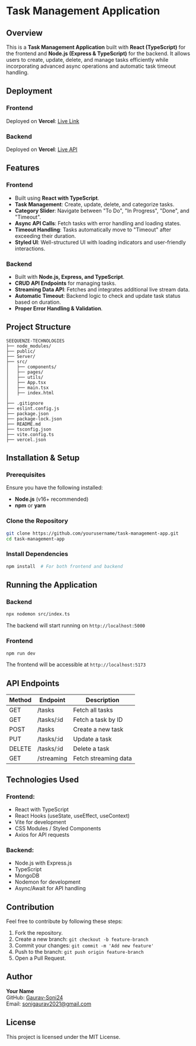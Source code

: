 # Task Management Application

## Overview
This is a **Task Management Application** built with **React (TypeScript)** for the frontend and **Node.js (Express & TypeScript)** for the backend. It allows users to create, update, delete, and manage tasks efficiently while incorporating advanced async operations and automatic task timeout handling.

## Deployment
### Frontend
Deployed on **Vercel**: [Live Link](https://seequenze-technologies-assignment-eta.vercel.app/)

### Backend
Deployed on **Vercel**: [Live API](https://seequenze-technologies-assignment-api.vercel.app/)

## Features
### Frontend
- Built using **React with TypeScript**.
- **Task Management**: Create, update, delete, and categorize tasks.
- **Category Slider**: Navigate between "To Do", "In Progress", "Done", and "Timeout".
- **Async API Calls**: Fetch tasks with error handling and loading states.
- **Timeout Handling**: Tasks automatically move to "Timeout" after exceeding their duration.
- **Styled UI**: Well-structured UI with loading indicators and user-friendly interactions.

### Backend
- Built with **Node.js, Express, and TypeScript**.
- **CRUD API Endpoints** for managing tasks.
- **Streaming Data API**: Fetches and integrates additional live stream data.
- **Automatic Timeout**: Backend logic to check and update task status based on duration.
- **Proper Error Handling & Validation**.

## Project Structure
```
SEEQUENZE-TECHNOLOGIES
├── node_modules/
├── public/
├── Server/
├── src/
│   ├── components/
│   ├── pages/
│   ├── utils/
│   ├── App.tsx
│   ├── main.tsx
│   ├── index.html
│
├── .gitignore
├── eslint.config.js
├── package.json
├── package-lock.json
├── README.md
├── tsconfig.json
├── vite.config.ts
├── vercel.json
```

## Installation & Setup

### Prerequisites
Ensure you have the following installed:
- **Node.js** (v16+ recommended)
- **npm** or **yarn**

### Clone the Repository
```sh
git clone https://github.com/yourusername/task-management-app.git
cd task-management-app
```

### Install Dependencies
```sh
npm install  # For both frontend and backend
```

## Running the Application

### Backend
```sh
npx nodemon src/index.ts
```
The backend will start running on `http://localhost:5000`

### Frontend
```sh
npm run dev
```
The frontend will be accessible at `http://localhost:5173`

## API Endpoints
| Method | Endpoint        | Description          |
|--------|---------------|----------------------|
| GET    | /tasks        | Fetch all tasks      |
| GET    | /tasks/:id    | Fetch a task by ID   |
| POST   | /tasks        | Create a new task    |
| PUT    | /tasks/:id    | Update a task        |
| DELETE | /tasks/:id    | Delete a task        |
| GET    | /streaming    | Fetch streaming data |

## Technologies Used
### Frontend:
- React with TypeScript
- React Hooks (useState, useEffect, useContext)
- Vite for development
- CSS Modules / Styled Components
- Axios for API requests

### Backend:
- Node.js with Express.js
- TypeScript
- MongoDB
- Nodemon for development
- Async/Await for API handling

## Contribution
Feel free to contribute by following these steps:
1. Fork the repository.
2. Create a new branch: `git checkout -b feature-branch`
3. Commit your changes: `git commit -m 'Add new feature'`
4. Push to the branch: `git push origin feature-branch`
5. Open a Pull Request.

## Author
**Your Name**  
GitHub: [Gaurav-Soni24](https://github.com/gaurav-soni24)  
Email: sonigaurav2021@gmail.com

## License
This project is licensed under the MIT License.
